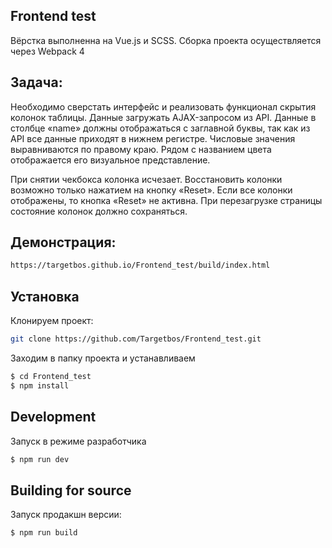 ## Frontend test

Вёрстка выполненна на Vue.js и SCSS.
Сборка проекта осуществляется через Webpack 4

## Задача:

Необходимо сверстать интерфейс и реализовать функционал скрытия колонок таблицы. Данные загружать AJAX-запросом из API. Данные в столбце «name» должны отображаться с заглавной буквы, так как из API все данные приходят в нижнем регистре. Числовые значения выравниваются по правому краю. Рядом с названием цвета отображается его визуальное представление.

При снятии чекбокса колонка исчезает. Восстановить колонки возможно только нажатием на кнопку «Reset». Если все колонки отображены, то кнопка «Reset» не активна. При перезагрузке страницы состояние колонок должно сохраняться.

## Демонстрация:

```sh
https://targetbos.github.io/Frontend_test/build/index.html
```

## Установка

Клонируем проект:

```sh
git clone https://github.com/Targetbos/Frontend_test.git
```

Заходим в папку проекта и устанавливаем

```sh
$ cd Frontend_test
$ npm install
```

## Development

Запуск в режиме разработчика

```sh
$ npm run dev
```

## Building for source

Запуск продакшн версии:

```sh
$ npm run build
```
